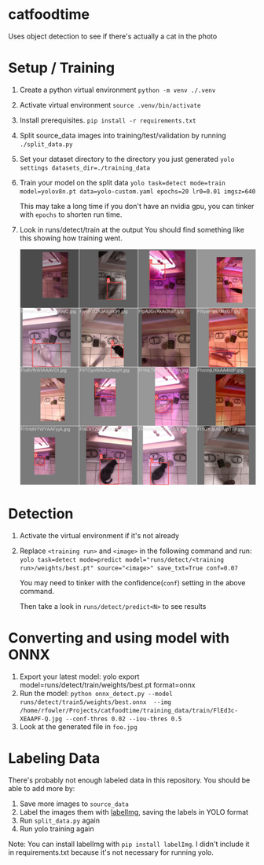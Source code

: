 # catfoodtime
Uses object detection to see if there's actually a cat in the photo

# Setup / Training

1. Create a python virtual environment `python -m venv ./.venv`
1. Activate virtual environment `source .venv/bin/activate`
1. Install prerequisites. `pip install -r requirements.txt`
1. Split source_data images into training/test/validation by running `./split_data.py`
1. Set your dataset directory to the directory you just generated `yolo settings datasets_dir=./training_data`
1. Train your model on the split data
   `yolo task=detect mode=train model=yolov8n.pt data=yolo-custom.yaml epochs=20 lr0=0.01 imgsz=640`

   This may take a long time if you don't have an nvidia gpu, you can tinker with `epochs` to shorten run time.

1. Look in runs/detect/train at the output You should find something like this
   showing how training went.

   ![training report](docs/train_batch22.jpg)

# Detection
1. Activate the virtual environment if it's not already
1. Replace `<training run>` and `<image>` in the following command and run: `yolo task=detect mode=predict model="runs/detect/<training run>/weights/best.pt" source="<image>" save_txt=True conf=0.07`
  
   You may need to tinker with the confidence(`conf`) setting in the above command.

   Then take a look in `runs/detect/predict<N>` to see results

# Converting and using model with ONNX

1. Export your latest model: yolo export model=runs/detect/train<training run>/weights/best.pt format=onnx
1. Run the model: `python onnx_detect.py --model runs/detect/train5/weights/best.onnx  --img /home/rfowler/Projects/catfoodtime/training_data/train/FlEd3c-XEAAPF-Q.jpg --conf-thres 0.02 --iou-thres 0.5`
1. Look at the generated file in `foo.jpg`


# Labeling Data

There's probably not enough labeled data in this repository. You should be able to
add more by:

1. Save more images to `source_data`
1. Label the images them with [labelImg](https://pypi.org/project/labelImg/), saving the labels in YOLO format
1. Run `split_data.py` again
1. Run yolo training again

Note: You can install labelImg with `pip install labelImg`.
I didn't include it in requirements.txt because it's not necessary for running yolo.